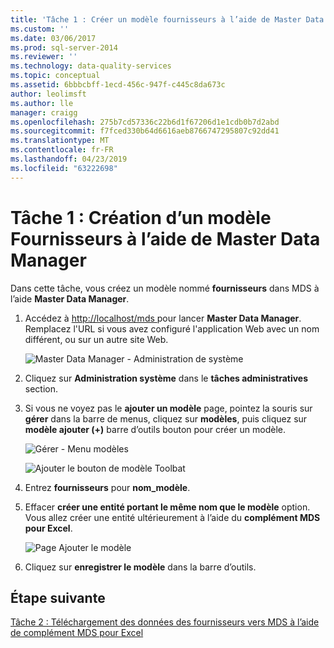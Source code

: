 ```yaml
---
title: 'Tâche 1 : Créer un modèle fournisseurs à l’aide de Master Data Manager | Microsoft Docs'
ms.custom: ''
ms.date: 03/06/2017
ms.prod: sql-server-2014
ms.reviewer: ''
ms.technology: data-quality-services
ms.topic: conceptual
ms.assetid: 6bbbcbff-1ecd-456c-947f-c445c8da673c
author: leolimsft
ms.author: lle
manager: craigg
ms.openlocfilehash: 275b7cd57336c22b6d1f67206d1e1cdb0b7d2abd
ms.sourcegitcommit: f7fced330b64d6616aeb8766747295807c92dd41
ms.translationtype: MT
ms.contentlocale: fr-FR
ms.lasthandoff: 04/23/2019
ms.locfileid: "63222698"
---
```

# <a name="task-1-creating-suppliers-model-using-master-data-manager"></a>Tâche 1 : Création d’un modèle Fournisseurs à l’aide de Master Data Manager
  Dans cette tâche, vous créez un modèle nommé **fournisseurs** dans MDS à l’aide **Master Data Manager**.  
  
1.  Accédez à [ http://localhost/mds ](http://localhost/mds) pour lancer **Master Data Manager**. Remplacez l'URL si vous avez configuré l'application Web avec un nom différent, ou sur un autre site Web.  
  
     ![Master Data Manager - Administration de système](../../2014/tutorials/media/et-creatingsuppliersmodelusingmdm-01.jpg "Master Data Manager - Administration de système")  
  
2.  Cliquez sur **Administration système** dans le **tâches administratives** section.  
  
3.  Si vous ne voyez pas le **ajouter un modèle** page, pointez la souris sur **gérer** dans la barre de menus, cliquez sur **modèles**, puis cliquez sur **modèle ajouter (+)** barre d’outils bouton pour créer un modèle.  
  
     ![Gérer - Menu modèles](../../2014/tutorials/media/et-creatingsuppliersmodelusingmdm-02.jpg "gérer - Menu modèles")  
  
     ![Ajouter le bouton de modèle Toolbat](../../2014/tutorials/media/et-creatingsuppliersmodelusingmdm-03.jpg "modèle Toolbat bouton Ajouter")  
  
4.  Entrez **fournisseurs** pour **nom_modèle**.  
  
5.  Effacer **créer une entité portant le même nom que le modèle** option. Vous allez créer une entité ultérieurement à l’aide du **complément MDS pour Excel**.  
  
     ![Page Ajouter le modèle](../../2014/tutorials/media/et-creatingsuppliersmodelusingmdm-04.jpg "Page Ajouter le modèle")  
  
6.  Cliquez sur **enregistrer le modèle** dans la barre d’outils.  
  
## <a name="next-step"></a>Étape suivante  
 [Tâche 2 : Téléchargement des données des fournisseurs vers MDS à l’aide de complément MDS pour Excel](../../2014/tutorials/task-2-uploading-supplier-data-to-mds-using-mds-add-in-for-excel.md)  
  
  
